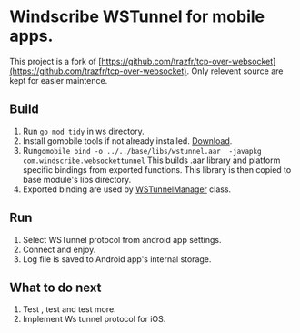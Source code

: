 # Windscribe WSTunnel for mobile apps.
This project is a fork of [https://github.com/trazfr/tcp-over-websocket](https://github.com/trazfr/tcp-over-websocket). Only relevent source are kept for easier maintence.

## Build
1. Run `go mod tidy` in ws directory.
2. Install gomobile tools if not already installed.
   [Download](https://github.com/golang/mobile).
3. Run`gomobile bind -o ../../base/libs/wstunnel.aar  -javapkg com.windscribe.websockettunnel`
This builds .aar library and platform specific bindings from exported functions.
This library is then copied to base module's libs directory.
4. Exported binding are used by [WSTunnelManager](https://gitlab.int.windscribe.com/ws/client/androidapp/-/blob/300-ws-tunnel/base/src/main/java/com/windscribe/vpn/backend/openvpn/WsTunnelManager.kt) class.

## Run
1. Select WSTunnel protocol from android app settings.
2. Connect and enjoy.
3. Log file is saved to Android app's internal storage.

## What to do next
1. Test , test and test more.
2. Implement Ws tunnel protocol for iOS.